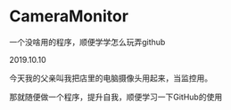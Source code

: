 # CameraMonitor
一个没啥用的程序，顺便学学怎么玩弄github

2019.10.10

今天我的父亲叫我把店里的电脑摄像头用起来，当监控用。

那就随便做一个程序，提升自我，顺便学习一下GitHub的使用
